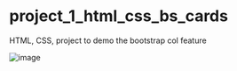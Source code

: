 # project_1_html_css_bs_cards
HTML, CSS, project to demo the bootstrap col feature


![image](https://user-images.githubusercontent.com/110691985/183139328-2c980960-c7af-4b80-be93-d88b9af24590.png)
